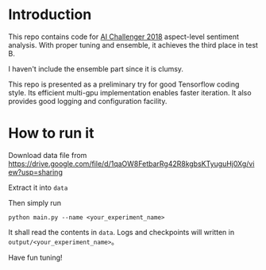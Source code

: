 # Introduction
This repo contains code for [AI Challenger 2018](https://challenger.ai/competition/fsauor2018) aspect-level sentiment analysis. With proper tuning and ensemble, it achieves the third place in test B. 

I haven't include the ensemble part since it is clumsy.

This repo is presented as a preliminary try for good Tensorflow coding style. Its efficient multi-gpu implementation enables faster iteration. It also provides good logging and configuration facility.

# How to run it
Download data file from https://drive.google.com/file/d/1qaOW8FetbarRg42R8kgbsKTyuguHj0Xg/view?usp=sharing

Extract it into `data`

Then simply run

`python main.py --name <your_experiment_name>`

It shall read the contents in `data`. Logs and checkpoints will written in `output/<your_experiment_name>`。

Have fun tuning!
